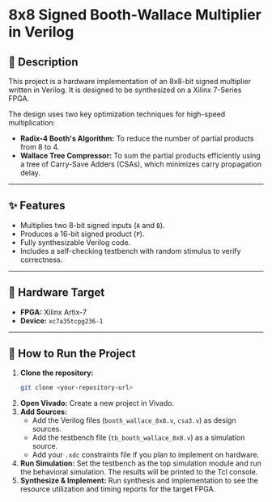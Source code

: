 # 8x8 Signed Booth-Wallace Multiplier in Verilog

## 📝 Description

This project is a hardware implementation of an 8x8-bit signed multiplier written in Verilog. It is designed to be synthesized on a Xilinx 7-Series FPGA.

The design uses two key optimization techniques for high-speed multiplication:
* **Radix-4 Booth's Algorithm:** To reduce the number of partial products from 8 to 4.
* **Wallace Tree Compressor:** To sum the partial products efficiently using a tree of Carry-Save Adders (CSAs), which minimizes carry propagation delay.

---

## ✨ Features

* Multiplies two 8-bit signed inputs (`A` and `B`).
* Produces a 16-bit signed product (`P`).
* Fully synthesizable Verilog code.
* Includes a self-checking testbench with random stimulus to verify correctness.

---

## 🎯 Hardware Target

* **FPGA:** Xilinx Artix-7
* **Device:** `xc7a35tcpg236-1`

---

## 🚀 How to Run the Project

1.  **Clone the repository:**
    ```sh
    git clone <your-repository-url>
    ```
2.  **Open Vivado:** Create a new project in Vivado.
3.  **Add Sources:**
    * Add the Verilog files (`booth_wallace_8x8.v`, `csa3.v`) as design sources.
    * Add the testbench file (`tb_booth_wallace_8x8.v`) as a simulation source.
    * Add your `.xdc` constraints file if you plan to implement on hardware.
4.  **Run Simulation:** Set the testbench as the top simulation module and run the behavioral simulation. The results will be printed to the Tcl console.
5.  **Synthesize & Implement:** Run synthesis and implementation to see the resource utilization and timing reports for the target FPGA.
